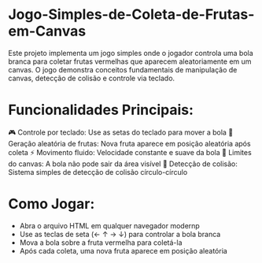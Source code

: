 # Jogo-Simples-de-Coleta-de-Frutas-em-Canvas
Este projeto implementa um jogo simples onde o jogador controla uma bola branca para coletar frutas vermelhas que aparecem aleatoriamente em um canvas. O jogo demonstra conceitos fundamentais de manipulação de canvas, detecção de colisão e controle via teclado.

# Funcionalidades Principais:

🎮 Controle por teclado: Use as setas do teclado para mover a bola
🍎 Geração aleatória de frutas: Nova fruta aparece em posição aleatória após coleta
⚡ Movimento fluido: Velocidade constante e suave da bola
🛑 Limites do canvas: A bola não pode sair da área visível
🔄 Detecção de colisão: Sistema simples de detecção de colisão círculo-círculo

# Como Jogar:

- Abra o arquivo HTML em qualquer navegador modernp
- Use as teclas de seta (← ↑ → ↓) para controlar a bola branca
- Mova a bola sobre a fruta vermelha para coletá-la
- Após cada coleta, uma nova fruta aparece em posição aleatória
